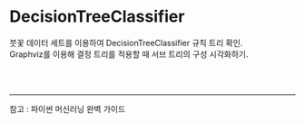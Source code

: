 # DecisionTreeClassifier
붓꽃 데이터 세트를 이용하여 DecisionTreeClassifier 규칙 트리 확인.  
Graphviz를 이용해 결정 트리를 적용할 때 서브 트리의 구성 시각화하기.


<br><br>
<hr>
참고 : 파이썬 머신러닝 완벽 가이드 
